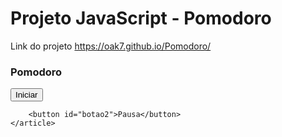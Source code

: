 # Projeto JavaScript - Pomodoro

Link do projeto https://oak7.github.io/Pomodoro/



<!DOCTYPE html>
<html lang="en">
<head>
    <meta charset="UTF-8">
    <meta http-equiv="X-UA-Compatible" content="IE=edge">
    <meta name="viewport" content="width=device-width, initial-scale=1.0">
    <link rel="stylesheet" href="contador.css"/>
    <script src="contador.js"></script>
    <title>Document</title>
</head>
<body>
    <article class="clock" id="clock">
        <h3>Pomodoro</h3>
        <div class="count">
            <div id="timer"></div>
        </div>
        <button id="botao">Iniciar</button>

        <button id="botao2">Pausa</button>
    </article>
</body>
</html>



